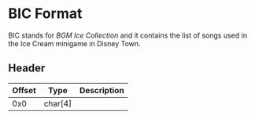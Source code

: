 # BIC Format

BIC stands for *BGM Ice Collection* and it contains the list of songs used in the Ice Cream minigame in Disney Town.


## Header
| Offset | Type  | Description
|--------|-------|------------
| 0x0     | char[4]   | 

